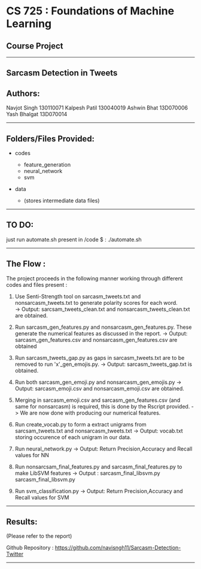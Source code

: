 CS 725 : Foundations of Machine Learning
========================================

Course Project
-------------

--------------------------------------------
Sarcasm Detection in Tweets
--------------------------------------------

Authors:
--------
Navjot Singh 	130110071
Kalpesh Patil 	130040019
Ashwin Bhat 	13D070006
Yash Bhalgat	13D070014


--------------------------------------------

Folders/Files Provided:
-----------------------
- codes
	- feature_generation
	- neural_network
	- svm

- data
	- (stores intermediate data files)

-------------------------------------------------------------------------------------------------------------------------------

TO DO:
-----------------------

just run automate.sh present in /code
$ : ./automate.sh


------------------------------------------------------------------------------------------------------------------------------

The Flow :
-----------

The project proceeds in the following manner working through different codes and files present :

1. Use Senti-Strength tool on sarcasm_tweets.txt and nonsarcasm_tweets.txt to generate polarity scores for each word.  
-> Output: sarcsam_tweets_clean.txt and nonsarcasm_tweets_clean.txt are obtained.

2. Run sarcasm_gen_features.py and nonsarcasm_gen_features.py. These generate the numerical features as discussed in the report.
-> Output: sarcasm_gen_features.csv and nonsarcasm_gen_features.csv are obtained

3. Run sarcasm_tweets_gap.py as gaps in sarcasm_tweets.txt are to be removed to run 'x'_gen_emojis.py.
-> Output: sarcasm_tweets_gap.txt is obtained. 

4. Run both sarcasm_gen_emoji.py and nonsarcasm_gen_emojis.py
-> Output: sarcasm_emoji.csv and nonsarcasm_emoji.csv are obtained.

5. Merging in sarcasm_emoji.csv and sarcasm_gen_features.csv (and same for nonsarcasm) is required, this is done by the Rscript provided.
-> We are now done with producing our numerical features.

6. Run create_vocab.py to form a extract unigrams from sarcsam_tweets.txt and nonsarcasm_tweets.txt
-> Output: vocab.txt storing occurence of each unigram in our data. 

7. Run neural_network.py
-> Output: Return Precision,Accuracy and Recall values for NN

8. Run nonsarcsam_final_features.py and sarcasm_final_features.py to make LibSVM features
-> Output : sarcasm_final_libsvm.py sarcasm_final_libsvm.py

9. Run svm_classification.py
-> Output: Return Precision,Accuracy and Recall values for SVM

----------------------------------------------------------------------------------------------------------------------------------


Results:
--------

(Please refer to the report)

Github Repository : https://github.com/navisngh11/Sarcasm-Detection-Twitter

-----------------------------------------------------------------------------------------------------------------------------------
